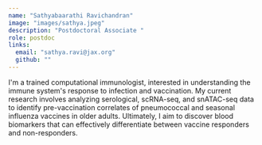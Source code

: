 ```yaml
---
name: "Sathyabaarathi Ravichandran"
image: "images/sathya.jpeg"
description: "Postdoctoral Associate "
role: postdoc
links:
  email: "sathya.ravi@jax.org"
  github: ""
---
```


I'm a trained computational immunologist, interested in understanding the immune system's response to infection and vaccination. My current research involves analyzing serological, scRNA-seq, and snATAC-seq data to identify pre-vaccination correlates of  pneumococcal and seasonal influenza vaccines in older adults. Ultimately, I aim to discover blood biomarkers that can effectively differentiate between vaccine responders and non-responders.
